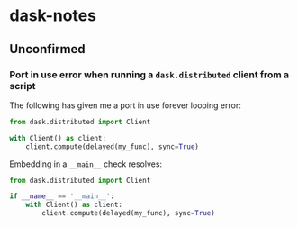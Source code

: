 # dask-notes

## Unconfirmed

### Port in use error when running a `dask.distributed` client from a script

The following has given me a port in use forever looping error:

```python
from dask.distributed import Client

with Client() as client:
    client.compute(delayed(my_func), sync=True)
```

Embedding in a `__main__` check resolves:

```python
from dask.distributed import Client

if __name__ == '__main__':
    with Client() as client:
        client.compute(delayed(my_func), sync=True)
```
